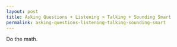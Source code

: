 ```yaml
---
layout: post
title: Asking Questions + Listening > Talking + Sounding Smart
permalink: asking-questions-listening-talking-sounding-smart
---
```


Do the math.
